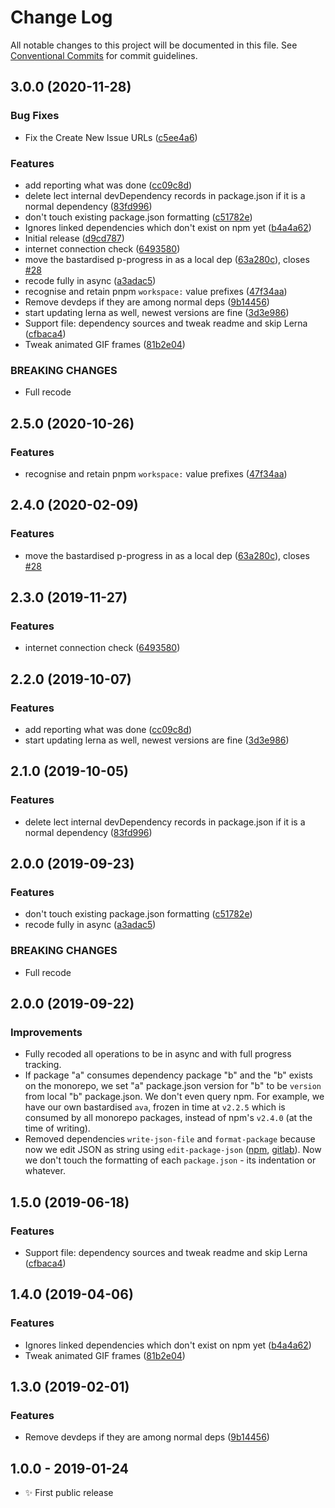 # Change Log

All notable changes to this project will be documented in this file.
See [Conventional Commits](https://conventionalcommits.org) for commit guidelines.

## 3.0.0 (2020-11-28)

### Bug Fixes

- Fix the Create New Issue URLs ([c5ee4a6](https://git.sr.ht/~royston/codsen/commits/c5ee4a61e9436099b0e20d20bca043c1b2c93f55))

### Features

- add reporting what was done ([cc09c8d](https://git.sr.ht/~royston/codsen/commits/cc09c8d9734dec7cc33721bd6ef70d07540183cb))
- delete lect internal devDependency records in package.json if it is a normal dependency ([83fd996](https://git.sr.ht/~royston/codsen/commits/83fd9962a85785bce3eae1afa15db1bdf795d4cd))
- don't touch existing package.json formatting ([c51782e](https://git.sr.ht/~royston/codsen/commits/c51782ebbff64b958a0aee018d2c6617e2abb935))
- Ignores linked dependencies which don't exist on npm yet ([b4a4a62](https://git.sr.ht/~royston/codsen/commits/b4a4a62e01868083843268118ed8592e76cb0cdb))
- Initial release ([d9cd787](https://git.sr.ht/~royston/codsen/commits/d9cd7870e61462524964b9d37b7c254e20544533))
- internet connection check ([6493580](https://git.sr.ht/~royston/codsen/commits/649358058a931a4a96baef768f4e45c5da093b63))
- move the bastardised p-progress in as a local dep ([63a280c](https://git.sr.ht/~royston/codsen/commits/63a280ce2a1143c805b206c6ee1b894f98a168b0)), closes [#28](https://git.sr.ht/~royston/codsen/issues/28)
- recode fully in async ([a3adac5](https://git.sr.ht/~royston/codsen/commits/a3adac518883487f26564c8f08af65227889cc39))
- recognise and retain pnpm `workspace:` value prefixes ([47f34aa](https://git.sr.ht/~royston/codsen/commits/47f34aae7602e59fad8bf83043c309ec29eb2f4a))
- Remove devdeps if they are among normal deps ([9b14456](https://git.sr.ht/~royston/codsen/commits/9b144566126fd7b05a2de0201e8506758d592e9a))
- start updating lerna as well, newest versions are fine ([3d3e986](https://git.sr.ht/~royston/codsen/commits/3d3e986ef48125c97726fc9558f3fa2857cb324b))
- Support file: dependency sources and tweak readme and skip Lerna ([cfbaca4](https://git.sr.ht/~royston/codsen/commits/cfbaca46921327e2ef605e8f6c2d8732719e2333))
- Tweak animated GIF frames ([81b2e04](https://git.sr.ht/~royston/codsen/commits/81b2e04a56ab147008c5b0cb667f56f2c30e7d5f))

### BREAKING CHANGES

- Full recode

## 2.5.0 (2020-10-26)

### Features

- recognise and retain pnpm `workspace:` value prefixes ([47f34aa](https://gitlab.com/codsen/codsen/commit/47f34aae7602e59fad8bf83043c309ec29eb2f4a))

## 2.4.0 (2020-02-09)

### Features

- move the bastardised p-progress in as a local dep ([63a280c](https://gitlab.com/codsen/codsen/commit/63a280ce2a1143c805b206c6ee1b894f98a168b0)), closes [#28](https://gitlab.com/codsen/codsen/issues/28)

## 2.3.0 (2019-11-27)

### Features

- internet connection check ([6493580](https://gitlab.com/codsen/codsen/commit/649358058a931a4a96baef768f4e45c5da093b63))

## 2.2.0 (2019-10-07)

### Features

- add reporting what was done ([cc09c8d](https://gitlab.com/codsen/codsen/commit/cc09c8d))
- start updating lerna as well, newest versions are fine ([3d3e986](https://gitlab.com/codsen/codsen/commit/3d3e986))

## 2.1.0 (2019-10-05)

### Features

- delete lect internal devDependency records in package.json if it is a normal dependency ([83fd996](https://gitlab.com/codsen/codsen/commit/83fd996))

## 2.0.0 (2019-09-23)

### Features

- don't touch existing package.json formatting ([c51782e](https://gitlab.com/codsen/codsen/commit/c51782e))
- recode fully in async ([a3adac5](https://gitlab.com/codsen/codsen/commit/a3adac5))

### BREAKING CHANGES

- Full recode

## 2.0.0 (2019-09-22)

### Improvements

- Fully recoded all operations to be in async and with full progress tracking.
- If package "a" consumes dependency package "b" and the "b" exists on the monorepo, we set "a" package.json version for "b" to be `version` from local "b" package.json. We don't even query npm. For example, we have our own bastardised `ava`, frozen in time at `v2.2.5` which is consumed by all monorepo packages, instead of npm's `v2.4.0` (at the time of writing).
- Removed dependencies `write-json-file` and `format-package` because now we edit JSON as string using `edit-package-json` ([npm](https://www.npmjs.com/package/edit-package-json), [gitlab](https://gitlab.com/codsen/codsen/tree/master/packages/edit-package-json/)). Now we don't touch the formatting of each `package.json` - its indentation or whatever.

## 1.5.0 (2019-06-18)

### Features

- Support file: dependency sources and tweak readme and skip Lerna ([cfbaca4](https://gitlab.com/codsen/codsen/commit/cfbaca4))

## 1.4.0 (2019-04-06)

### Features

- Ignores linked dependencies which don't exist on npm yet ([b4a4a62](https://gitlab.com/codsen/codsen/commit/b4a4a62))
- Tweak animated GIF frames ([81b2e04](https://gitlab.com/codsen/codsen/commit/81b2e04))

## 1.3.0 (2019-02-01)

### Features

- Remove devdeps if they are among normal deps ([9b14456](https://gitlab.com/codsen/codsen/commit/9b14456))

## 1.0.0 - 2019-01-24

- ✨ First public release
